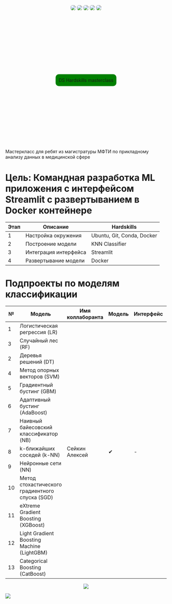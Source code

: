 <a id='top'></a>

<p align="center">
  <img src="https://img.shields.io/badge/streamlit-%23D00000.svg?style=for-the-badge&logo=streamlit&logoColor=white" style="border-radius: 5px;" />
  <img src="https://img.shields.io/badge/docker-%230db7ed.svg?style=for-the-badge&logo=docker&logoColor=white" style="border-radius: 5px;" />
  <img src="https://img.shields.io/badge/python-3670A0?style=for-the-badge&logo=python&logoColor=ffdd54" style="border-radius: 5px;" />
  <img src="https://img.shields.io/badge/pandas-%23150458.svg?style=for-the-badge&logo=pandas&logoColor=white" style="border-radius: 5px;" />
  <img src="https://img.shields.io/badge/scikit--learn-%23F7931E.svg?style=for-the-badge&logo=scikit-learn&logoColor=white" style="border-radius: 5px;" />
</p>

<div style="display: flex; justify-content: center; align-items: center; height: 10vh;">
  <div style="display: inline-block; background-color: green; border-radius: 10px; padding: 10px;">
    <p style="display: inline-block; margin: 0;">DS Hardskills masterclass</p>
  </div>
</div>



Мастеркласс для ребят из магистратуры МФТИ по прикладному анализу данных в медицинской сфере

# Цель: Командная разработка ML приложения с интерфейсом Streamlit с развертыванием в Docker контейнере

|     Этап    |           Описание          |           Hardskills         |
|-------------|-----------------------------|------------------------------|
|      1      |   Настройка окружения       |   Ubuntu, Git, Conda, Docker |
|      2      |   Построение модели         |   KNN Classifier             |
|      3      |   Интеграция интерфейса     |   Streamlit                  |
|      4      |   Развертывание модели      |   Docker                     |

# Подпроекты по моделям классификации

| №    | Модель                            | Имя коллаборанта  | Модель     | Интерфейс | Контейнер | Branch    |
|------|-----------------------------------|-------------------|------------|-----------|-----------|-----------|
| 1    | Логистическая регрессия (LR)      |                   |            |           |           |           |
| 3    | Случайный лес (RF)                |                   |            |           |           |           |           
| 2    | Деревья решений (DT)              |                   |            |           |           |           |            
| 4    | Метод опорных векторов (SVM)      |                   |            |           |           |           |
| 5    | Градиентный бустинг (GBM)         |                   |            |           |           |           |
| 6    | Адаптивный бустинг (AdaBoost)     |                   |            |           |           |           |
| 7    | Наивный байесовский классификатор (NB) |              |            |           |           |           |
| 8    | k-ближайших соседей (k-NN)        |Сейкин Алексей     |      ✔     |     -     |     -     | main      | 
| 9    | Нейронные сети (NN)               |                   |            |           |           |           |
| 10   | Метод стохастического градиентного спуска (SGD) |     |            |           |           |           |
| 11   | eXtreme Gradient Boosting (XGBoost) |                 |            |           |           |           |
| 12   | Light Gradient Boosting Machine (LightGBM) |          |            |           |           |           |
| 13   | Categorical Boosting (CatBoost)   |                   |            |           |           |           |


<p align="center">
<img src='https://github-readme-stats.vercel.app/api/top-langs/?username=immelstorun&show_icons=true&layout=compact&theme=tokyonight'/>
</p>


<a href="#top"><img src='https://img.shields.io/badge/К началу-&#x21A9-blue'></a>



